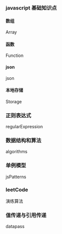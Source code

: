 ### javascript 基础知识点

#### 数组

Array

#### 函数

Function

#### json

json

#### 本地存储

Storage

### 正则表达式

regularExpression

### 数据结构和算法

algorithms  


### 单例模型

jsPatterns

### leetCode

演练算法

### 值传递与引用传递

datapass





